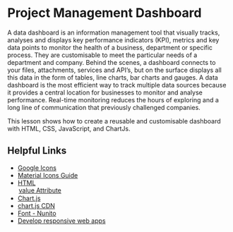 # Project Management Dashboard 

A data dashboard is an information management tool that visually tracks, analyses and displays key performance indicators (KPI), metrics and key data points to monitor the health of a business, department or specific process. They are customisable to meet the particular needs of a department and company. Behind the scenes, a dashboard connects to your files, attachments, services and API’s, but on the surface displays all this data in the form of tables, line charts, bar charts and gauges. A data dashboard is the most efficient way to track multiple data sources because it provides a central location for businesses to monitor and analyse performance. Real-time monitoring reduces the hours of exploring and a long line of communication that previously challenged companies.

This lesson shows how to create a reusable and customisable dashboard with HTML, CSS, JavaScript, and ChartJs.

## Helpful Links
- [Google Icons](https://fonts.google.com/icons)
- [Material Icons Guide](https://developers.google.com/fonts/docs/material_icons)
- [HTML <option> value Attribute](https://www.w3schools.com/tags/att_option_value.asp)
- [Chart.js](https://www.chartjs.org/docs/latest/)
- [chart.js CDN](https://www.jsdelivr.com/package/npm/chart.js)
- [Font - Nunito](https://fonts.google.com/specimen/Nunito?query=nuni)
- [Develop responsive web apps](https://responsively.app)